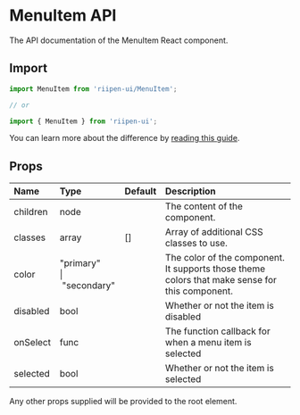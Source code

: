 <!--- This documentation is automatically generated, do not try to edit it. -->

# MenuItem API

<p class="description">The API documentation of the MenuItem React component.</p>

## Import

```js
import MenuItem from 'riipen-ui/MenuItem';

// or

import { MenuItem } from 'riipen-ui';
```

You can learn more about the difference by [reading this guide](/guides/bundle-size).

## Props

| Name | Type | Default | Description |
|:-----|:-----|:--------|:------------|
| <span class="prop-name">children</span> | <span class="prop-type">node</span> |  | The content of the component. |
| <span class="prop-name">classes</span> | <span class="prop-type">array</span> | <span class="prop-default">[]</span> | Array of additional CSS classes to use. |
| <span class="prop-name">color</span> | <span class="prop-type">"primary"<br>&#124;&nbsp;"secondary"</span> |  | The color of the component. It supports those theme colors that make sense for this component. |
| <span class="prop-name">disabled</span> | <span class="prop-type">bool</span> |  | Whether or not the item is disabled |
| <span class="prop-name">onSelect</span> | <span class="prop-type">func</span> |  | The function callback for when a menu item is selected |
| <span class="prop-name">selected</span> | <span class="prop-type">bool</span> |  | Whether or not the item is selected |


Any other props supplied will be provided to the root element.